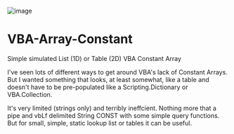 ![image](https://github.com/user-attachments/assets/c7c64e7d-96cd-47d0-b43b-c87af43e09ac)

# VBA-Array-Constant
Simple simulated List (1D) or Table (2D) VBA Constant Array

I've seen lots of different ways to get around VBA's lack of Constant Arrays. But I wanted something that looks, at least somewhat, like a table and doesn't have to be pre-populated like a Scripting.Dictionary or VBA.Collection.

It's very limited (strings only) and terribly ineffcient. Nothing more that a pipe and vbLf delimited String CONST with some simple query functions. But for small, simple, static lookup list or tables it can be useful.
